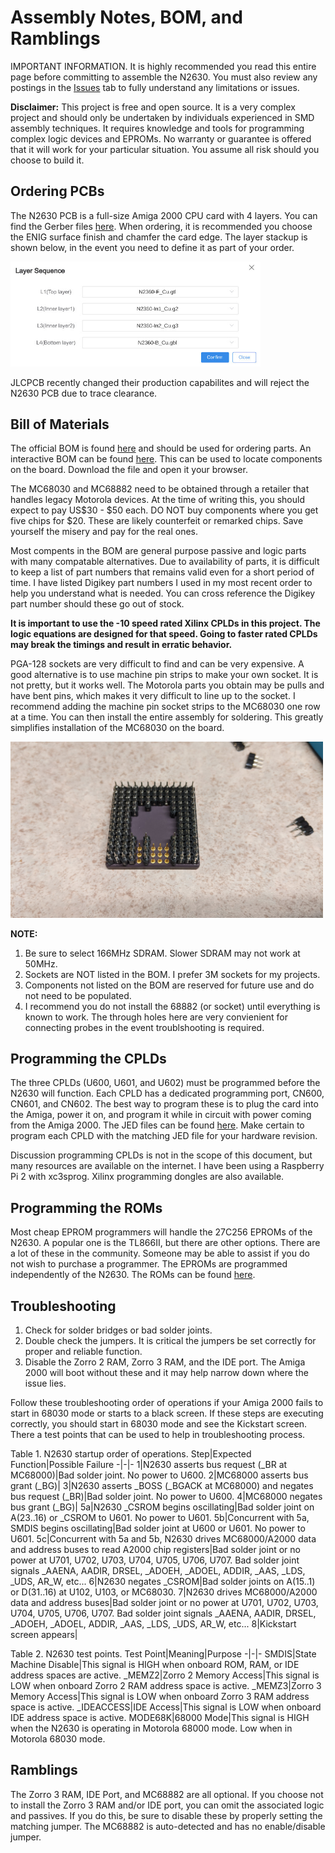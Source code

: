 # Assembly Notes, BOM, and Ramblings

IMPORTANT INFORMATION. It is highly recommended you read this entire page before committing to assemble the N2630. You must also review any postings in the [Issues](https://github.com/jasonsbeer/Amiga-N2630/issues) tab to fully understand any limitations or issues.

**Disclaimer:** This project is free and open source. It is a very complex project and should only be undertaken by individuals experienced in SMD assembly techniques. It requires knowledge and tools for programming complex logic devices and EPROMs. No warranty or guarantee is offered that it will work for your particular situation. You assume all risk should you choose to build it.

## Ordering PCBs

The N2630 PCB is a full-size Amiga 2000 CPU card with 4 layers. You can find the Gerber files [here](/Gerber). When ordering, it is recommended you choose the ENIG surface finish and chamfer the card edge. The layer stackup is shown below, in the event you need to define it as part of your order.

<!--<img src="/Images/jlcpcb1a.jpg" width = "600">

<img src="/Images/jlcpcb2a.jpg" width = "600">-->

<img src="/Images/jlcpcb3a.jpg" width = "400">

JLCPCB recently changed their production capabilites and will reject the N2630 PCB due to trace clearance.

## Bill of Materials  

The official BOM is found [here](/N2630-REV30-BOM.csv) and should be used for ordering parts. An interactive BOM can be found [here](/N2630-REV30-ibom.html). This can be used to locate components on the board. Download the file and open it your browser.

The MC68030 and MC68882 need to be obtained through a retailer that handles legacy Motorola devices. At the time of writing this, you should expect to pay US$30 - $50 each. DO NOT buy components where you get five chips for $20. These are likely counterfeit or remarked chips. Save yourself the misery and pay for the real ones.

Most compents in the BOM are general purpose passive and logic parts with many compatable alternatives. Due to availability of parts, it is difficult to keep a list of part numbers that remains valid even for a short period of time. I have listed Digikey part numbers I used in my most recent order to help you understand what is needed. You can cross reference the Digikey part number should these go out of stock.

**It is important to use the -10 speed rated Xilinx CPLDs in this project. The logic equations are designed for that speed. Going to faster rated CPLDs may break the timings and result in erratic behavior.**

PGA-128 sockets are very difficult to find and can be very expensive. A good alternative is to use machine pin strips to make your own socket. It is not pretty, but it works well. The Motorola parts you obtain may be pulls and have bent pins, which makes it very difficult to line up to the socket. I recommend adding the machine pin socket strips to the MC68030 one row at a time. You can then install the entire assembly for soldering. This greatly simplifies installation of the MC68030 on the board.

<img src="/Images/68030pins.jpg" width="500">

**NOTE:** 

1) Be sure to select 166MHz SDRAM. Slower SDRAM may not work at 50MHz.
2) Sockets are NOT listed in the BOM. I prefer 3M sockets for my projects.
3) Components not listed on the BOM are reserved for future use and do not need to be populated.
4) I recommend you do not install the 68882 (or socket) until everything is known to work. The through holes here are very convienient for connecting probes in the event troublshooting is required.

## Programming the CPLDs
The three CPLDs (U600, U601, and U602) must be programmed before the N2630 will function. Each CPLD has a dedicated programming port, CN600, CN601, and CN602. The best way to program these is to plug the card into the Amiga, power it on, and program it while in circuit with power coming from the Amiga 2000. The JED files can be found [here](/Logic/JED). Make certain to program each CPLD with the matching JED file for your hardware revision. 

Discussion programming CPLDs is not in the scope of this document, but many resources are available on the internet. I have been using a Raspberry Pi 2 with xc3sprog. Xilinx programming dongles are also available.

## Programming the ROMs
Most cheap EPROM programmers will handle the 27C256 EPROMs of the N2630. A popular one is the TL866II, but there are other options. There are a lot of these in the community. Someone may be able to assist if you do not wish to purchase a programmer. The EPROMs are programmed independently of the N2630. The ROMs can be found [here](/ROM/).

## Troubleshooting
1) Check for solder bridges or bad solder joints.
2) Double check the jumpers. It is critical the jumpers be set correctly for proper and reliable function.
3) Disable the Zorro 2 RAM, Zorro 3 RAM, and the IDE port. The Amiga 2000 will boot without these and it may help narrow down where the issue lies.

Follow these troubleshooting order of operations if your Amiga 2000 fails to start in 68030 mode or starts to a black screen. If these steps are executing correctly, you should start in 68030 mode and see the Kickstart screen. There a test points that can be used to help in troubleshooting process.

Table 1. N2630 startup order of operations.
Step|Expected Function|Possible Failure
-|-|-
1|N2630 asserts bus request (_BR at MC68000)|Bad solder joint. No power to U600.
2|MC68000 asserts bus grant (_BG)|
3|N2630 asserts _BOSS (_BGACK at MC68000) and negates bus request (_BR)|Bad solder joint. No power to U600.
4|MC68000 negates bus grant (_BG)|
5a|N2630 _CSROM begins oscillating|Bad solder joint on A(23..16) or _CSROM to U601. No power to U601.
5b|Concurrent with 5a, SMDIS begins oscillating|Bad solder joint at U600 or U601. No power to U601.
5c|Concurrent with 5a and 5b, N2630 drives MC68000/A2000 data and address buses to read A2000 chip registers|Bad solder joint or no power at U701, U702, U703, U704, U705, U706, U707. Bad solder joint signals _AAENA, AADIR, DRSEL, _ADOEH, _ADOEL, ADDIR, _AAS, _LDS, _UDS, AR_W, etc...
6|N2630 negates _CSROM|Bad solder joints on A(15..1) or D(31..16) at U102, U103, or MC68030.
7|N2630 drives MC68000/A2000 data and address buses|Bad solder joint or no power at U701, U702, U703, U704, U705, U706, U707. Bad solder joint signals _AAENA, AADIR, DRSEL, _ADOEH, _ADOEL, ADDIR, _AAS, _LDS, _UDS, AR_W, etc...
8|Kickstart screen appears|

Table 2. N2630 test points.
Test Point|Meaning|Purpose
-|-|-
SMDIS|State Machine Disable|This signal is HIGH when onboard ROM, RAM, or IDE address spaces are active.
_MEMZ2|Zorro 2 Memory Access|This signal is LOW when onboard Zorro 2 RAM address space is active.
_MEMZ3|Zorro 3 Memory Access|This signal is LOW when onboard Zorro 3 RAM address space is active.
_IDEACCESS|IDE Access|This signal is LOW when onboard IDE address space is active.
MODE68K|68000 Mode|This signal is HIGH when the N2630 is operating in Motorola 68000 mode. Low when in Motorola 68030 mode.

## Ramblings
The Zorro 3 RAM, IDE Port, and MC68882 are all optional. If you choose not to install the Zorro 3 RAM and/or IDE port, you can omit the associated logic and passives. If you do this, be sure to disable these by properly setting the matching jumper. The MC68882 is auto-detected and has no enable/disable jumper.
